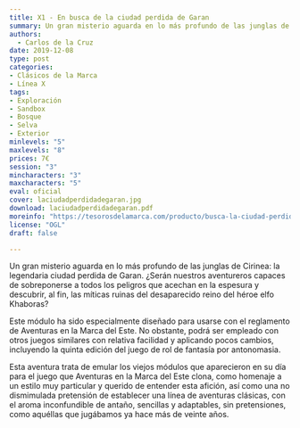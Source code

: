 ```yaml
---
title: X1 - En busca de la ciudad perdida de Garan
summary: Un gran misterio aguarda en lo más profundo de las junglas de Cirinea, la legendaria ciudad perdida de Garan.
authors:
  - Carlos de la Cruz
date: 2019-12-08
type: post
categories:
- Clásicos de la Marca
- Línea X
tags:
- Exploración
- Sandbox
- Bosque
- Selva
- Exterior
minlevels: "5"
maxlevels: "8"
prices: 7€
session: "3"
mincharacters: "3"
maxcharacters: "5"
eval: oficial
cover: laciudadperdidadegaran.jpg
download: laciudadperdidadegaran.pdf
moreinfo: "https://tesorosdelamarca.com/producto/busca-la-ciudad-perdida-garan/"
license: "OGL"
draft: false

---
```



Un gran misterio aguarda en lo más profundo de las junglas de Cirinea: la legendaria ciudad perdida de Garan. ¿Serán nuestros aventureros capaces de sobreponerse a todos los peligros que acechan en la espesura y descubrir, al fin, las míticas ruinas del desaparecido reino del héroe elfo Khaboras?

Este módulo ha sido especialmente diseñado para usarse con el reglamento de Aventuras en la Marca del Este. No obstante, podrá ser empleado con otros juegos similares con relativa facilidad y aplicando pocos cambios, incluyendo la quinta edición del juego de rol de fantasía por antonomasia.

Esta aventura trata de emular los viejos módulos que aparecieron en su día para el juego que Aventuras en la Marca del Este clona, como homenaje a un estilo muy particular y querido de entender esta afición, así como una no dismimulada pretensión de establecer una línea de aventuras clásicas, con el aroma inconfundible de antaño, sencillas y adaptables, sin pretensiones, como aquéllas que jugábamos ya hace más de veinte años.
